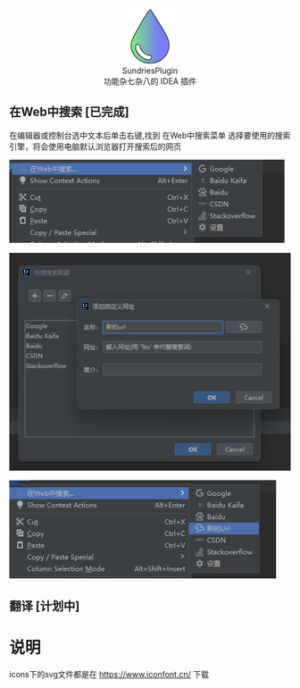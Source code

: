 
<div align=center><img src="https://github.com/fxboy/SundriesPlugin/blob/master/static/logo.png?raw=true"> </div>
<div align=center>SundriesPlugin</div>
<div align=center>功能杂七杂八的 IDEA 插件</div>


## 在Web中搜索 [已完成]

在编辑器或控制台选中文本后单击右键,找到 在Web中搜索菜单 选择要使用的搜索引擎，将会使用电脑默认浏览器打开搜索后的网页

![使用](https://github.com/fxboy/SundriesPlugin/blob/master/static/qs1.png?raw=true)

![添加新的](https://github.com/fxboy/SundriesPlugin/blob/master/static/qs2.jpg?raw=true)

![添加新的](https://github.com/fxboy/SundriesPlugin/blob/master/static/qs3.jpg?raw=true)

## 翻译 [计划中]





# 说明
icons下的svg文件都是在 https://www.iconfont.cn/ 下载
